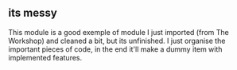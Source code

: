 ## its messy
This module is a good exemple of module I just imported (from The Workshop) and cleaned a bit, but its unfinished.
I just organise the important pieces of code, in the end it'll make a dummy item with implemented features.